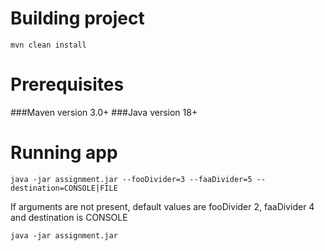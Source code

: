 # Building project 

```mvn clean install```

# Prerequisites

###Maven version 3.0+
###Java version 18+

# Running app

```java -jar assignment.jar --fooDivider=3 --faaDivider=5 --destination=CONSOLE|FILE```

If arguments are not present, default values are fooDivider 2, faaDivider 4 and destination is CONSOLE

```java -jar assignment.jar```



